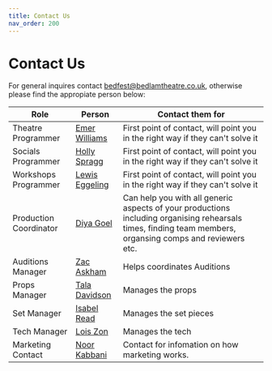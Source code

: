 ```yaml
---
title: Contact Us
nav_order: 200
---
```

# Contact Us

For general inquires contact bedfest@bedlamtheatre.co.uk, otherwise please find the appropiate person below:

Role|Person|Contact them for
|----|---|---|
Theatre Programmer| [Emer Williams](https://www.facebook.com/emer.williams.39) | First point of contact, will point you in the right way if they can't solve it
Socials Programmer| [Holly Spragg](https://www.facebook.com/profile.php?id=100011216081627)| First point of contact, will point you in the right way if they can't solve it
Workshops Programmer | [Lewis Eggeling](https://www.facebook.com/lewis.eggeling.1)| First point of contact, will point you in the right way if they can't solve it
Production Coordinator | [Diya Goel](https://www.facebook.com/diya.goel.9655) | Can help you with all generic aspects of your productions including organising rehearsals times, finding team members, organsing comps and reviewers etc.
Auditions Manager | [Zac Askham](https://www.facebook.com/profile.php?id=100085365986206)| Helps coordinates Auditions
Props Manager | [Tala Davidson](https://www.facebook.com/profile.php?id=100068499105068) | Manages the props
Set Manager | [Isabel Read](https://www.facebook.com/isabel.read.9) | Manages the set pieces
Tech Manager | [Lois Zon](https://www.facebook.com/lois.zon.1) | Manages the tech
Marketing Contact | [Noor Kabbani](https://www.facebook.com/profile.php?id=100024593472038) | Contact for infomation on how marketing works.
 
